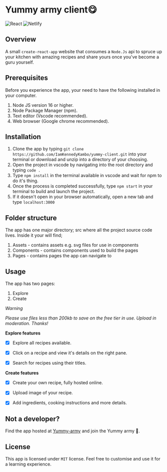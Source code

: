 # Yummy army client😋

![React](https://img.shields.io/badge/React-20232A?style=for-the-badge&logo=react&logoColor=61DAFB)
![Netlify](https://img.shields.io/badge/Netlify-00C7B7?style=for-the-badge&logo=netlify&logoColor=white)

## Overview

A small `create-react-app` website that consumes a `Node.Js` api to spruce up your kitchen with amazing recipes and share yours once you've become a guru yourself.

## Prerequisites

Before you experience the app, your need to have the following installed in your computer.

1. Node JS version 16 or higher.
2. Node Package Manager (npm).
3. Text editor (Vscode recommended).
4. Web browser (Google chrome recommended).

## Installation

1. Clone the app by typing `git clone https://github.com/IamKennedyKambo/yummy-client.git` into your terminal or download and unzip into a directory of your choosing.
2. Open the project in vscode by navigating into the root directory and typing `code .`
3. Type `npm install` in the terminal available in vscode and wait for npm to do it's thing.
4. Once the process is completed successfully, type `npm start` in your terminal to build and launch the project.
5. If it doesn't open in your browser automatically, open a new tab and type `localhost:3000`

## Folder structure

The app has one major directory; src where all the project source code lives. Inside it your will find;

1. Assets - contains assets e.g. svg files for use in components
2. Components - contains components used to build the pages
3. Pages - contains pages the app can navigate to

## Usage

The app has two pages:

1. Explore
2. Create

_Warning_

_Please use files less than 200kb to save on the free tier in use. Upload in moderation. Thanks!_

**Explore features**

- [x] Explore all recipes available.

- [x] Click on a recipe and view it's details on the right pane.

- [x] Search for recipes using their titles.

**Create features**

- [x] Create your own recipe, fully hosted online.

- [x] Upload image of your recipe.

- [x] Add ingredients, cooking instructions and more details.

## Not a developer?

Find the app hosted at [Yummy-army](https://yummy-army.netlify.app) and join the Yummy army 🥂.

## License

This app is licensed under `MIT` license. Feel free to customise and use it for a learning experience.
